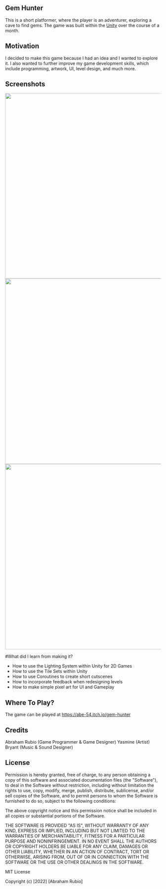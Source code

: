 ## Gem Hunter
This is a short platformer, where the player is an adventurer, exploring a cave to find gems. The game was built within the [Unity](https://unity.com/) over the course of a month. 

## Motivation
I decided to make this game because I had an idea and I wanted to explore it. I also wanted to further improve my game development skills, which include programming, artwork, UI, level design, and much more.
 
## Screenshots
<p float="left">
  <img src="https://user-images.githubusercontent.com/93175657/197503497-19ea799e-9de3-4ea4-96ec-0e66c7b15300.png" width="600" />
  <img src="https://user-images.githubusercontent.com/93175657/197504462-374c5960-8a29-43b7-9274-bdefcad6dcc8.png" width="600" /> 
  <img src="https://user-images.githubusercontent.com/93175657/197504682-3bb03cb2-f685-4838-ae97-d568483519f5.png" width="600" />
</p>

#What did I learn from making it?
- How to use the Lighting System within Unity for 2D Games
- How to use the Tile Sets within Unity
- How to use Coroutines to create short cutscenes
- How to incorporate feedback when redesigning levels
- How to make simple pixel art for UI and Gameplay

## Where To Play?
The game can be played at https://abe-54.itch.io/gem-hunter

## Credits
Abraham Rubio (Game Programmer & Game Designer)
Yasmine (Artist)
Bryant (Music & Sound Designer)


## License
Permission is hereby granted, free of charge, to any person obtaining a copy
of this software and associated documentation files (the "Software"), to deal
in the Software without restriction, including without limitation the rights
to use, copy, modify, merge, publish, distribute, sublicense, and/or sell
copies of the Software, and to permit persons to whom the Software is
furnished to do so, subject to the following conditions:

The above copyright notice and this permission notice shall be included in all
copies or substantial portions of the Software.

THE SOFTWARE IS PROVIDED "AS IS", WITHOUT WARRANTY OF ANY KIND, EXPRESS OR
IMPLIED, INCLUDING BUT NOT LIMITED TO THE WARRANTIES OF MERCHANTABILITY,
FITNESS FOR A PARTICULAR PURPOSE AND NONINFRINGEMENT. IN NO EVENT SHALL THE
AUTHORS OR COPYRIGHT HOLDERS BE LIABLE FOR ANY CLAIM, DAMAGES OR OTHER
LIABILITY, WHETHER IN AN ACTION OF CONTRACT, TORT OR OTHERWISE, ARISING FROM,
OUT OF OR IN CONNECTION WITH THE SOFTWARE OR THE USE OR OTHER DEALINGS IN THE
SOFTWARE.

MIT License

Copyright (c) [2022] [Abraham Rubio]

